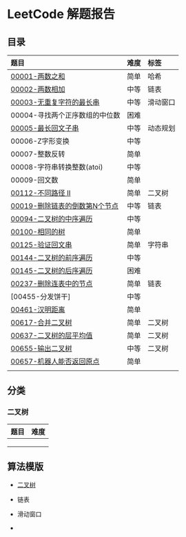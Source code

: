 # LeetCode 解题报告
## 目录

| 题目                                                         | 难度 | 标签     |
| :----------------------------------------------------------- | :--- | :------- |
| [00001-两数之和](/src/main/java/com/jsgygujun/code/problem/_00001_00100/_00001/Solution.java) | 简单 | 哈希     |
| [00002-两数相加](/src/main/java/com/jsgygujun/code/problem/_00001_00100/_00002/Solution.java) | 中等 | 链表     |
| [00003-无重复字符的最长串](/src/main/java/com/jsgygujun/code/problem/_00001_00100/_00003/Solution.java) | 中等 | 滑动窗口 |
| 00004-寻找两个正序数组的中位数                               | 困难 |          |
| [00005-最长回文子串](/src/main/java/com/jsgygujun/code/problem/_00001_00100/_00005/Solution.java) | 中等 | 动态规划 |
| 00006-Z字形变换                                              | 中等 |          |
| 00007-整数反转                                               | 简单 |          |
| 00008-字符串转换整数(atoi)                                   | 中等 |          |
| 00009-回文数                                                 | 简单 |          |
| [00112-不同路径 II](/src/main/java/com/jsgygujun/code/problem/_00101_00200/_00112/Solution.java) | 简单 | 二叉树   |
| [00019-删除链表的倒数第N个节点](/src/main/java/com/jsgygujun/code/problem/_00019/README.md) | 中等 | 链表     |
| [00094-二叉树的中序遍历](/src/main/java/com/jsgygujun/code/problem/_00094/README.md) | 中等 |          |
| [00100-相同的树](/src/main/java/com/jsgygujun/code/problem/_00100/README.md) | 简单 |          |
| [00125-验证回文串](/src/main/java/com/jsgygujun/code/problem/_00125/README.md) | 简单 | 字符串   |
| [00144-二叉树的前序遍历](/src/main/java/com/jsgygujun/code/problem/_00144/README.md) | 中等 |          |
| [00145-二叉树的后序遍历](/src/main/java/com/jsgygujun/code/problem/_00145/README.md) | 困难 |          |
| [00237-删除连表中的节点](/src/main/java/com/jsgygujun/code/problem/_00237/README.md) | 简单 | 链表     |
| [00455-分发饼干]                                             | 中等 |          |
| [00461-汉明距离](/src/main/java/com/jsgygujun/code/problem/_00461/README.md) | 简单 |          |
| [00617-合并二叉树](/src/main/java/com/jsgygujun/code/problem/_00601_00700/_00617/Solution.java) | 简单 | 二叉树   |
| [00637-二叉树的层平均值](/src/main/java/com/jsgygujun/code/problem/_00601_00700/_00637/Solution.java) | 简单 | 二叉树   |
| [00655-输出二叉树](/src/main/java/com/jsgygujun/code/problem/_00601_00700/_00655/Solution.java) | 中等 | 二叉树   |
| [00657-机器人能否返回原点](/src/main/java/com/jsgygujun/code/problem/_00657/README.md) | 简单 |          |
|                                                              |      |          |

## 分类

### 二叉树

| 题目 | 难度 |
| ---- | ---- |
|      |      |
|      |      |
|      |      |



## 算法模版

- [二叉树](/src/main/java/com/jsgygujun/code/template/binary_tree/README.md)

- 链表
- 滑动窗口
- 